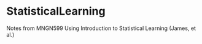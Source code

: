 # StatisticalLearning
Notes from MNGN599 Using Introduction to Statistical Learning (James, et al.)
